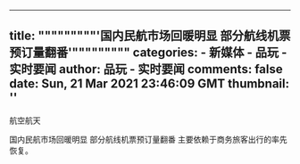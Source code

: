 
---
title: """""""""'国内民航市场回暖明显 部分航线机票预订量翻番'"""""""""
categories: 
    - 新媒体
    - 品玩 - 实时要闻
author: 品玩 - 实时要闻
comments: false
date: Sun, 21 Mar 2021 23:46:09 GMT
thumbnail: ''
---

<div>   
航空航天


国内民航市场回暖明显 部分航线机票预订量翻番
主要依赖于商务旅客出行的率先恢复。
  
</div>
            